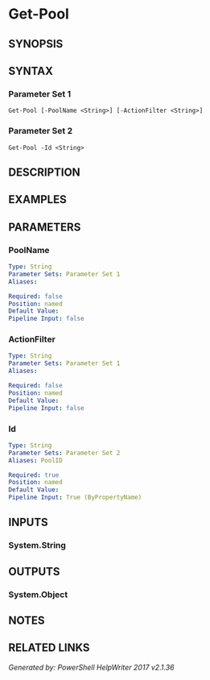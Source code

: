 ﻿# Get-Pool

## SYNOPSIS


## SYNTAX

### Parameter Set 1
```
Get-Pool [-PoolName <String>] [-ActionFilter <String>]
```

### Parameter Set 2
```
Get-Pool -Id <String>
```

## DESCRIPTION


## EXAMPLES

## PARAMETERS

### PoolName


```yaml
Type: String
Parameter Sets: Parameter Set 1
Aliases: 

Required: false
Position: named
Default Value: 
Pipeline Input: false
```

### ActionFilter


```yaml
Type: String
Parameter Sets: Parameter Set 1
Aliases: 

Required: false
Position: named
Default Value: 
Pipeline Input: false
```

### Id


```yaml
Type: String
Parameter Sets: Parameter Set 2
Aliases: PoolID

Required: true
Position: named
Default Value: 
Pipeline Input: True (ByPropertyName)
```

## INPUTS

### System.String


## OUTPUTS

### System.Object


## NOTES

## RELATED LINKS


*Generated by: PowerShell HelpWriter 2017 v2.1.36*
